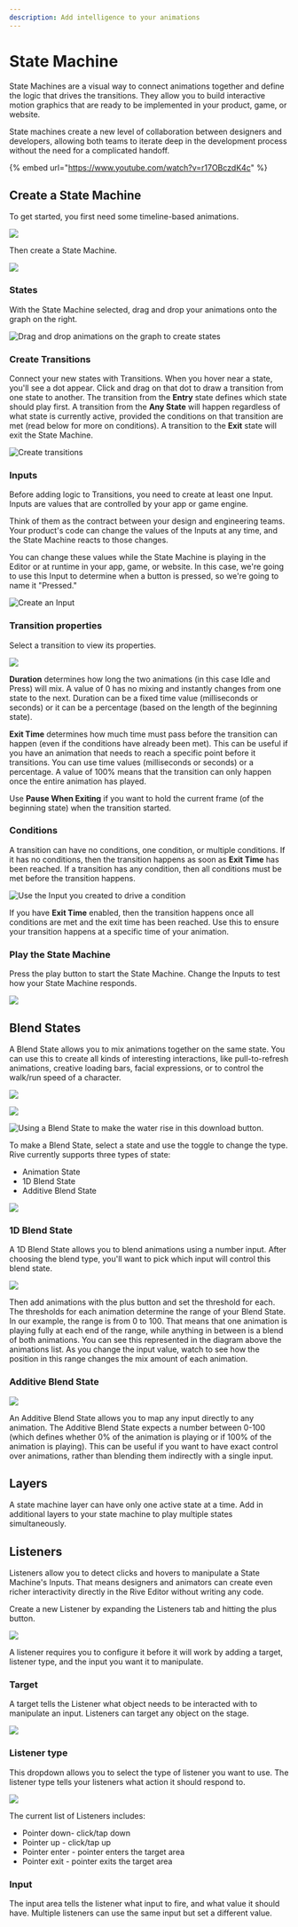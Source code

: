 ```yaml
---
description: Add intelligence to your animations
---
```


# State Machine

State Machines are a visual way to connect animations together and define the logic that drives the transitions. They allow you to build interactive motion graphics that are ready to be implemented in your product, game, or website.

State machines create a new level of collaboration between designers and developers, allowing both teams to iterate deep in the development process without the need for a complicated handoff.

{% embed url="https://www.youtube.com/watch?v=r17OBczdK4c" %}

## Create a State Machine

To get started, you first need some timeline-based animations.

![](../.gitbook/assets/screen-shot-2021-04-02-at-7.02.56-pm.png)

Then create a State Machine.

![](../.gitbook/assets/screen-shot-2021-04-02-at-7.03.33-pm.png)

### States

With the State Machine selected, drag and drop your animations onto the graph on the right.

![Drag and drop animations on the graph to create states](../.gitbook/assets/2021-04-02-19.06.19.gif)

### Create Transitions

Connect your new states with Transitions. When you hover near a state, you'll see a dot appear. Click and drag on that dot to draw a transition from one state to another. The transition from the **Entry** state defines which state should play first. A transition from the **Any State** will happen regardless of what state is currently active, provided the conditions on that transition are met (read below for more on conditions). A transition to the **Exit** state will exit the State Machine.

![Create transitions](../.gitbook/assets/2021-04-02-19.11.06.gif)

### Inputs

Before adding logic to Transitions, you need to create at least one Input. Inputs are values that are controlled by your app or game engine.

Think of them as the contract between your design and engineering teams. Your product's code can change the values of the Inputs at any time, and the State Machine reacts to those changes.

You can change these values while the State Machine is playing in the Editor or at runtime in your app, game, or website. In this case, we're going to use this Input to determine when a button is pressed, so we're going to name it "Pressed."

![Create an Input](../.gitbook/assets/2021-04-02-20.04.07.gif)

### Transition properties

Select a transition to view its properties.

![](../.gitbook/assets/2021-04-02-20.10.48.gif)

**Duration** determines how long the two animations (in this case Idle and Press) will mix. A value of 0 has no mixing and instantly changes from one state to the next. Duration can be a fixed time value (milliseconds or seconds) or it can be a percentage (based on the length of the beginning state).&#x20;

**Exit Time** determines how much time must pass before the transition can happen (even if the conditions have already been met). This can be useful if you have an animation that needs to reach a specific point before it transitions. You can use time values (milliseconds or seconds) or a percentage. A value of 100% means that the transition can only happen once the entire animation has played.

Use **Pause When Exiting** if you want to hold the current frame (of the beginning state) when the transition started.

### Conditions

A transition can have no conditions, one condition, or multiple conditions. If it has no conditions, then the transition happens as soon as **Exit Time** has been reached. If a transition has any condition, then all conditions must be met before the transition happens.

![Use the Input you created to drive a condition](../.gitbook/assets/2021-04-02-20.33.12.gif)

If you have **Exit Time** enabled, then the transition happens once all conditions are met and the exit time has been reached. Use this to ensure your transition happens at a specific time of your animation.

### Play the State Machine

Press the play button to start the State Machine. Change the Inputs to test how your State Machine responds.

![](../.gitbook/assets/2021-04-02-20.45.15.gif)

## Blend States

A Blend State allows you to mix animations together on the same state. You can use this to create all kinds of interesting interactions, like pull-to-refresh animations, creative loading bars, facial expressions, or to control the walk/run speed of a character.

![](https://public.rive.app/help/1d\_blend.gif)

![](https://public.rive.app/help/1d\_blend.gif)

![Using a Blend State to make the water rise in this download button.](../.gitbook/assets/liquid\_download.gif)

To make a Blend State, select a state and use the toggle to change the type. Rive currently supports three types of state:

* Animation State
* 1D Blend State
* Additive Blend State

![](../.gitbook/assets/blend\_states.gif)

### 1D Blend State

A 1D Blend State allows you to blend animations using a number input. After choosing the blend type, you'll want to pick which input will control this blend state.

![](../.gitbook/assets/1d\_blend.gif)

Then add animations with the plus button and set the threshold for each. The thresholds for each animation determine the range of your Blend State. In our example, the range is from 0 to 100. That means that one animation is playing fully at each end of the range, while anything in between is a blend of both animations. You can see this represented in the diagram above the animations list. As you change the input value, watch to see how the position in this range changes the mix amount of each animation.

### Additive Blend State

![](../.gitbook/assets/screen-shot-2021-05-11-at-9.41.59-pm.png)

An Additive Blend State allows you to map any input directly to any animation. The Additive Blend State expects a number between 0-100 (which defines whether 0% of the animation is playing or if 100% of the animation is playing). This can be useful if you want to have exact control over animations, rather than blending them indirectly with a single input.

## Layers

A state machine layer can have only one active state at a time. Add in additional layers to your state machine to play multiple states simultaneously.



## Listeners

Listeners allow you to detect clicks and hovers to manipulate a State Machine's Inputs. That means designers and animators can create even richer interactivity directly in the Rive Editor without writing any code.



Create a new Listener by expanding the Listeners tab and hitting the plus button.

![](<../.gitbook/assets/2022-06-10 14.45.22 (1).gif>)

A listener requires you to configure it before it will work by adding a target, listener type, and the input you want it to manipulate.



### **Target**

A target tells the Listener what object needs to be interacted with to manipulate an input. Listeners can target any object on the stage.

![](<../.gitbook/assets/2022-06-10 14.46.46.gif>)

### Listener type

This dropdown allows you to select the type of listener you want to use. The listener type tells your listeners what action it should respond to.&#x20;

![](<../.gitbook/assets/2022-06-10 14.47.51.gif>)

The current list of Listeners includes:

* Pointer down- click/tap down
* Pointer up - click/tap up
* Pointer enter - pointer enters the target area
* Pointer exit - pointer exits the target area

### Input

The input area tells the listener what input to fire, and what value it should have. Multiple listeners can use the same input but set a different value.
